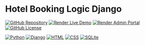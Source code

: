 # Hotel Booking Logic Django

[![GitHub Repository](https://img.shields.io/badge/GitHub%20Repo-Hotel%20Booking%20Logic%20Django-green)](https://github.com/rajatrawal/hotel-booking-logic-django)
[![Render Live Demo](https://img.shields.io/badge/Render-Live%20Demo-brightgreen)](https://hotel-booking-logic.onrender.com/)
[![Render Admin Portal](https://img.shields.io/badge/Render-Admin%20Portal-blue)](https://hotel-booking-logic.onrender.com/admin)
[![GitHub License](https://img.shields.io/badge/license-MIT-blue.svg)](LICENSE)

[![Python](https://img.shields.io/badge/Python-3.9-blue)](https://www.python.org/)
[![Django](https://img.shields.io/badge/Django-Web%20Framework-blue)](https://www.djangoproject.com/)
[![HTML](https://img.shields.io/badge/HTML-Frontend-blue)](https://developer.mozilla.org/en-US/docs/Web/HTML)
[![CSS](https://img.shields.io/badge/CSS-Frontend-blue)](https://developer.mozilla.org/en-US/docs/Web/CSS)
[![SQLite](https://img.shields.io/badge/SQLite-Database-blue)](https://www.sqlite.org/)


